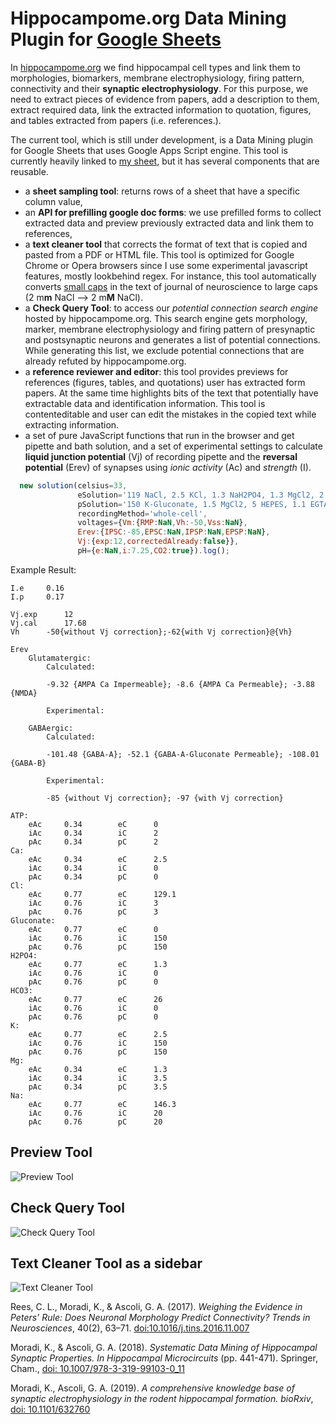 # Hippocampome.org Data Mining Plugin for [Google Sheets](https://docs.google.com/spreadsheets/d/19zgGwpUQiCHsxozzMEry1EsI1_6AS_Q14CEF3JStW4A/edit?usp=sharing)

In [hippocampome.org](hippocampome.org) we find hippocampal cell types and link them to morphologies, biomarkers, membrane electrophysiology, firing pattern, connectivity and their **synaptic electrophysiology**. For this purpose, we need to extract pieces of evidence from papers, add a description to them, extract required data, link the extracted information to quotation, figures, and tables extracted from papers (i.e. references.).

The current tool, which is still under development, is a Data Mining plugin for Google Sheets that uses Google Apps Script engine. 
This tool is currently heavily linked to [my sheet](https://docs.google.com/spreadsheets/d/19zgGwpUQiCHsxozzMEry1EsI1_6AS_Q14CEF3JStW4A/edit?usp=sharing), but it has several components that are reusable.
- a **sheet sampling tool**: returns rows of a sheet that have a specific column value,
- an **API for prefilling google doc forms**: we use prefilled forms to collect extracted data and preview previously extracted data and link them to references,
- a **text cleaner tool** that corrects the format of text that is copied and pasted from a PDF or HTML file. This tool is optimized for Google Chrome or Opera browsers since I use some experimental javascript features, mostly lookbehind regex. For instance, this tool automatically converts [small caps](https://en.wikipedia.org/wiki/Small_caps) in the text of journal of neuroscience to large caps (2 m**m** NaCl --> 2 m**M** NaCl).
- a **Check Query Tool**: to access our *potential connection search engine* hosted by hippocampome.org. This search engine gets morphology, marker, membrane electrophysiology and firing pattern of presynaptic and postsynaptic neurons and generates a list of potential connections. While generating this list, we exclude potential connections that are already refuted by hippocampome.org.
- a **reference reviewer and editor**: this tool provides previews for references (figures, tables, and quotations) user has extracted form papers. At the same time highlights bits of the text that potentially have extractable data and identification information. This tool is contenteditable and user can edit the mistakes in the copied text while extracting information.
- a set of pure JavaScript functions that run in the browser and get pipette and bath solution, and a set of experimental settings to calculate **liquid junction potential** (Vj) of recording pipette and the **reversal potential** (Erev) of synapses using *ionic activity* (Ac) and *strength* (I).
```javascript
  new solution(celsius=33,
               eSolution='119 NaCl, 2.5 KCl, 1.3 NaH2PO4, 1.3 MgCl2, 2.5 CaCl2, 26 NaHCO3',
               pSolution='150 K-Gluconate, 1.5 MgCl2, 5 HEPES, 1.1 EGTA,10 Na2-Phosphocreatine, 2 MgATP',
               recordingMethod='whole-cell',
               voltages={Vm:{RMP:NaN,Vh:-50,Vss:NaN},
               Erev:{IPSC:-85,EPSC:NaN,IPSP:NaN,EPSP:NaN},
               Vj:{exp:12,correctedAlready:false}},
               pH={e:NaN,i:7.25,CO2:true}).log();
```
Example Result:
```
I.e		0.16
I.p		0.17

Vj.exp		12
Vj.cal		17.68
Vh		-50{without Vj correction};-62{with Vj correction}@{Vh}

Erev
	Glutamatergic:
		Calculated:

		-9.32 {AMPA Ca Impermeable}; -8.6 {AMPA Ca Permeable}; -3.88 {NMDA}

		Experimental:

	GABAergic:
		Calculated:

		-101.48 {GABA-A}; -52.1 {GABA-A-Gluconate Permeable}; -108.01 {GABA-B}

		Experimental:

		-85 {without Vj correction}; -97 {with Vj correction}

ATP:
	eAc		0.34		eC		0
	iAc		0.34		iC		2
	pAc		0.34		pC		2
Ca:
	eAc		0.34		eC		2.5
	iAc		0.34		iC		0
	pAc		0.34		pC		0
Cl:
	eAc		0.77		eC		129.1
	iAc		0.76		iC		3
	pAc		0.76		pC		3
Gluconate:
	eAc		0.77		eC		0
	iAc		0.76		iC		150
	pAc		0.76		pC		150
H2PO4:
	eAc		0.77		eC		1.3
	iAc		0.76		iC		0
	pAc		0.76		pC		0
HCO3:
	eAc		0.77		eC		26
	iAc		0.76		iC		0
	pAc		0.76		pC		0
K:
	eAc		0.77		eC		2.5
	iAc		0.76		iC		150
	pAc		0.76		pC		150
Mg:
	eAc		0.34		eC		1.3
	iAc		0.34		iC		3.5
	pAc		0.34		pC		3.5
Na:
	eAc		0.77		eC		146.3
	iAc		0.76		iC		20
	pAc		0.76		pC		20
```
## Preview Tool
![Preview Tool](https://github.com/k1moradi/Hippocampome.Org-Data-Miner-s-Plugin-for-Google-Sheet-/blob/master/Form%26Viewer.png "Preview Tool")
## Check Query Tool
![Check Query Tool](https://github.com/k1moradi/Hippocampome.Org-Data-Miner-s-Plugin-for-Google-Sheet-/blob/master/CheckQueryTool.png "Check Query Tool")
## Text Cleaner Tool as a sidebar
![Text Cleaner Tool](https://github.com/k1moradi/Hippocampome.Org-Data-Miner-s-Plugin-for-Google-Sheet-/blob/master/TextCleaner.png "Text Cleaner Tool")

Rees, C. L., Moradi, K., & Ascoli, G. A. (2017). *Weighing the Evidence in Peters’ Rule: Does Neuronal Morphology Predict Connectivity? Trends in Neurosciences*, 40(2), 63–71. [doi:10.1016/j.tins.2016.11.007](https://doi.org/10.1016/j.tins.2016.11.007)

Moradi, K., & Ascoli, G. A. (2018). *Systematic Data Mining of Hippocampal Synaptic Properties. In Hippocampal Microcircuits* (pp. 441-471). Springer, Cham., [doi: 10.1007/978-3-319-99103-0_11](https://link.springer.com/chapter/10.1007/978-3-319-99103-0_11)

Moradi, K., Ascoli, G. A. (2019). *A comprehensive knowledge base of synaptic electrophysiology in the rodent hippocampal formation. bioRxiv*, [doi: 10.1101/632760](https://www.biorxiv.org/content/10.1101/632760v2.full)
